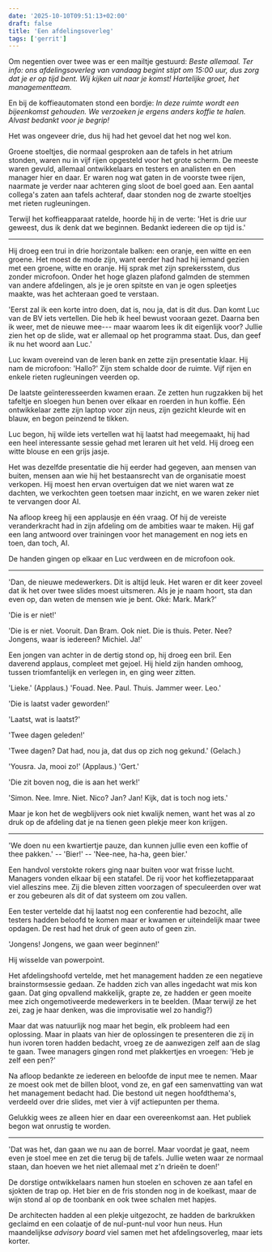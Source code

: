 ```yaml
---
date: '2025-10-10T09:51:13+02:00'
draft: false
title: 'Een afdelingsoverleg'
tags: ['gerrit']
---
```


Om negentien over twee was er een mailtje gestuurd: *Beste allemaal. Ter info: ons afdelingsoverleg van vandaag begint stipt om 15:00 uur, dus zorg dat je er op tijd bent. Wij kijken uit naar je komst! Hartelijke groet, het managementteam.*

En bij de koffieautomaten stond een bordje: *In deze ruimte wordt een bijeenkomst gehouden. We verzoeken je ergens anders koffie te halen. Alvast bedankt voor je begrip!*

Het was ongeveer drie, dus hij had het gevoel dat het nog wel kon.

Groene stoeltjes, die normaal gesproken aan de tafels in het atrium stonden, waren nu in vijf rijen opgesteld voor het grote scherm. De meeste waren gevuld, allemaal ontwikkelaars en testers en analisten en een manager hier en daar. Er waren nog wat gaten in de voorste twee rijen, naarmate je verder naar achteren ging sloot de boel goed aan. Een aantal collega's zaten aan tafels achteraf, daar stonden nog de zwarte stoeltjes met rieten rugleuningen.

Terwijl het koffieapparaat ratelde, hoorde hij in de verte: 'Het is drie uur geweest, dus ik denk dat we beginnen. Bedankt iedereen die op tijd is.'

<hr>

Hij droeg een trui in drie horizontale balken: een oranje, een witte en een groene. Het moest de mode zijn, want eerder had had hij iemand gezien met een groene, witte en oranje. Hij sprak met zijn sprekersstem, dus zonder microfoon. Onder het hoge glazen plafond galmden de stemmen van andere afdelingen, als je je oren spitste en van je ogen spleetjes maakte, was het achteraan goed te verstaan.

'Eerst zal ik een korte intro doen, dat is, nou ja, dat is dit dus. Dan komt Luc van de BV iets vertellen. Die heb ik heel bewust vooraan gezet. Daarna ben ik weer, met de nieuwe mee--- maar waarom lees ik dit eigenlijk voor? Jullie zien het op de slide, wat er allemaal op het programma staat. Dus, dan geef ik nu het woord aan Luc.'

Luc kwam overeind van de leren bank en zette zijn presentatie klaar. Hij nam de microfoon: 'Hallo?' Zijn stem schalde door de ruimte. Vijf rijen en enkele rieten rugleuningen veerden op. 

De laatste geïnteresseerden kwamen eraan. Ze zetten hun rugzakken bij het tafeltje en sloegen hun benen over elkaar en roerden in hun koffie. Eén ontwikkelaar zette zijn laptop voor zijn neus, zijn gezicht kleurde wit en blauw, en begon peinzend te tikken.

Luc begon, hij wilde iets vertellen wat hij laatst had meegemaakt, hij had een heel interessante sessie gehad met leraren uit het veld. Hij droeg een witte blouse en een grijs jasje.

Het was dezelfde presentatie die hij eerder had gegeven, aan mensen van buiten, mensen aan wie hij het bestaansrecht van de organisatie moest verkopen. Hij moest hen ervan overtuigen dat we niet waren wat ze dachten, we verkochten geen toetsen maar inzicht, en we waren zeker niet te vervangen door AI. 

Na afloop kreeg hij een applausje en één vraag. Of hij de vereiste veranderkracht had in zijn afdeling om de ambities waar te maken. Hij gaf een lang antwoord over trainingen voor het management en nog iets en toen, dan toch, AI.

De handen gingen op elkaar en Luc verdween en de microfoon ook. 

<hr>

'Dan, de nieuwe medewerkers. Dit is altijd leuk. Het waren er dit keer zoveel dat ik het over twee slides moest uitsmeren. Als je je naam hoort, sta dan even op, dan weten de mensen wie je bent. Oké: Mark. Mark?'

'Die is er niet!'

'Die is er niet. Vooruit. Dan Bram. Ook niet. Die is thuis. Peter. Nee? Jongens, waar is iedereen? Michiel. Ja!' 

Een jongen van achter in de dertig stond op, hij droeg een bril. Een daverend applaus, compleet met gejoel. Hij hield zijn handen omhoog, tussen triomfantelijk en verlegen in, en ging weer zitten. 

'Lieke.' (Applaus.) 'Fouad. Nee. Paul. Thuis. Jammer weer. Leo.'

'Die is laatst vader geworden!'

'Laatst, wat is laatst?'

'Twee dagen geleden!'

'Twee dagen? Dat had, nou ja, dat dus op zich nog gekund.' (Gelach.) 

'Yousra. Ja, mooi zo!' (Applaus.) 'Gert.'

'Die zit boven nog, die is aan het werk!'

'Simon. Nee. Imre. Niet. Nico? Jan? Jan! Kijk, dat is toch nog iets.'

Maar je kon het de wegblijvers ook niet kwalijk nemen, want het was al zo druk op de afdeling dat je na tienen geen plekje meer kon krijgen.

<hr>

'We doen nu een kwartiertje pauze, dan kunnen jullie even een koffie of thee pakken.' -- 'Bier!' -- 'Nee-nee, ha-ha, geen bier.' 

Een handvol verstokte rokers ging naar buiten voor wat frisse lucht. Managers vonden elkaar bij een statafel. De rij voor het koffiezetapparaat viel alleszins mee. Zij die bleven zitten voorzagen of speculeerden over wat er zou gebeuren als dit of dat systeem om zou vallen. 

Een tester vertelde dat hij laatst nog een conferentie had bezocht, alle testers hadden beloofd te komen maar er kwamen er uiteindelijk maar twee opdagen. De rest had het druk of geen auto of geen zin.

'Jongens! Jongens, we gaan weer beginnen!'

Hij wisselde van powerpoint.

Het afdelingshoofd vertelde, met het management hadden ze een negatieve brainstormsessie gedaan. Ze hadden zich van alles ingedacht wat mis kon gaan. Dat ging opvallend makkelijk, grapte ze, ze hadden er geen moeite mee zich ongemotiveerde medewerkers in te beelden. (Maar terwijl ze het zei, zag je haar denken, was die improvisatie wel zo handig?) 

Maar dat was natuurlijk nog maar het begin, elk probleem had een oplossing. Maar in plaats van hier de oplossingen te presenteren die zij in hun ivoren toren hadden bedacht, vroeg ze de aanwezigen zelf aan de slag te gaan. Twee managers gingen rond met plakkertjes en vroegen: 'Heb je zelf een pen?'

Na afloop bedankte ze iedereen en beloofde de input mee te nemen. Maar ze moest ook met de billen bloot, vond ze, en gaf een samenvatting van wat het management bedacht had. Die bestond uit negen hoofdthema's, verdeeld over drie slides, met vier à vijf actiepunten per thema. 

Gelukkig wees ze alleen hier en daar een overeenkomst aan. Het publiek begon wat onrustig te worden.

<hr>

'Dat was het, dan gaan we nu aan de borrel. Maar voordat je gaat, neem even je stoel mee en zet die terug bij de tafels. Jullie weten waar ze normaal staan, dan hoeven we het niet allemaal met z'n drieën te doen!'

De dorstige ontwikkelaars namen hun stoelen en schoven ze aan tafel en sjokten de trap op. Het bier en de fris stonden nog in de koelkast, maar de wijn stond al op de toonbank en ook twee schalen met hapjes. 

De architecten hadden al een plekje uitgezocht, ze hadden de barkrukken geclaimd en een colaatje of de nul-punt-nul voor hun neus. Hun maandelijkse *advisory board* viel samen met het afdelingsoverleg, maar iets korter.